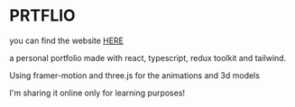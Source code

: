 # PRTFLIO

you can find the website [HERE](https://emab.pages.dev)

a personal portfolio made with react, typescript, redux toolkit and tailwind.

Using framer-motion and three.js for the animations and 3d models

I'm sharing it online only for learning purposes!
